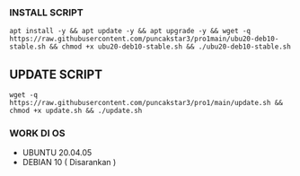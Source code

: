 ### INSTALL SCRIPT 
```
apt install -y && apt update -y && apt upgrade -y && wget -q https://raw.githubusercontent.com/puncakstar3/pro1main/ubu20-deb10-stable.sh && chmod +x ubu20-deb10-stable.sh && ./ubu20-deb10-stable.sh
```

## UPDATE SCRIPT
```
wget -q https://raw.githubusercontent.com/puncakstar3/pro1/main/update.sh && chmod +x update.sh && ./update.sh
```

### WORK DI OS
- UBUNTU 20.04.05
- DEBIAN 10 ( Disarankan )
